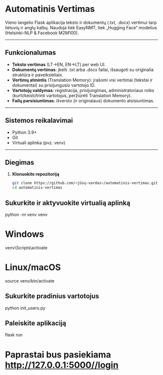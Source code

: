 # Automatinis Vertimas

Vieno langelio Flask aplikacija teksto ir dokumentų (​.txt, ​.docx) vertimui tarp lietuvių ir anglų kalbų. Naudoja tiek EasyNMT, tiek „Hugging Face“ modelius (Helsinki-NLP & Facebook M2M100).

---

## Funkcionalumas

- **Teksto vertimas** (LT→EN, EN→LT) per web UI.
- **Dokumentų vertimas**: įkelti ​.txt arba ​.docx failai, išsaugoti su originalia struktūra ir paveikslėliais.
- **Vertimų atmintis** (Translation Memory): įrašomi visi vertimai (tekstai ir dokumentai) su prisijungusio vartotojo ID.
- **Vartotojų valdymas**: registracija, prisijungimas, administratoriaus rolės (kurti/keisti/trinti vartotojus, peržiūrėti Translation Memory).
- **Failų parsisiuntimas**: išversto (ir originalaus) dokumento atsisiuntimas.

---

## Sistemos reikalavimai

- Python 3.9+
- Git
- Virtuali aplinka (pvz. venv)

---

## Diegimas

1. **Klonuokite repozitoriją**  
   ```bash
   git clone https://github.com/<jūsų-vardas>/automatinis-vertimas.git
   cd automatinis-vertimas

## Sukurkite ir aktyvuokite virtualią aplinką

python -m venv venv
# Windows
venv\Scripts\activate
# Linux/macOS
source venv/bin/activate

## Sukurkite pradinius vartotojus

python init_users.py

## Paleiskite aplikaciją

flask run

# Paprastai bus pasiekiama http://127.0.0.1:5000//login